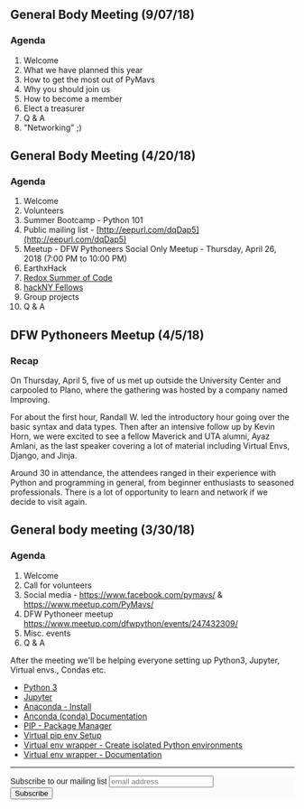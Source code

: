 ## General Body Meeting (9/07/18)

### Agenda
1. Welcome
2. What we have planned this year
3. How to get the most out of PyMavs
4. Why you should join us
5. How to become a member
6. Elect a treasurer
7. Q & A
8. "Networking" ;)

## General Body Meeting (4/20/18)

### Agenda
1. Welcome
2. Volunteers
3. Summer Bootcamp - Python 101
4. Public mailing list - [http://eepurl.com/dqDap5](http://eepurl.com/dqDap5)
5. Meetup - DFW Pythoneers Social Only Meetup - Thursday, April 26, 2018 (7:00 PM to 10:00 PM)
6. EarthxHack
7. [Redox Summer of Code](https://www.redox-os.org)
8. [hackNY Fellows](https://apply.hackny.org/)
9. Group projects
10. Q & A

## DFW Pythoneers Meetup (4/5/18)

### Recap

On Thursday, April 5, five of us met up outside the University Center and carpooled to Plano, where the gathering was hosted by a company named Improving.

For about the first hour, Randall W. led the introductory hour going over the basic syntax and data types.  Then after an intensive follow up by Kevin Horn, we were excited to see a fellow Maverick and UTA alumni, Ayaz Amlani, as the last speaker covering a lot of material including Virtual Envs, Django, and Jinja.  

Around 30 in attendance, the attendees ranged in their experience with Python and programming in general, from beginner enthusiasts to seasoned professionals.  There is a lot of opportunity to learn and network if we decide to visit again.


## General body meeting (3/30/18)

### Agenda

1. Welcome
2. Call for volunteers
3. Social media - https://www.facebook.com/pymavs/ & https://www.meetup.com/PyMavs/
3. DFW Pythoneer meetup https://www.meetup.com/dfwpython/events/247432309/
4. Misc. events
5. Q & A

After the meeting we'll be helping everyone setting up Python3, Jupyter, Virtual envs., Condas etc.

- [Python 3](https://www.python.org/download/releases/3.0/)
- [Jupyter](http://jupyter.org/)
- [Anaconda - Install](https://www.anaconda.com/download/#macos)
- [Anconda (conda) Documentation](https://conda.io/docs/)
- [PIP - Package Manager](https://pip.pypa.io/en/stable/)
- [Virtual pip env Setup](https://docs.pipenv.org/)
- [Virtual env wrapper - Create isolated Python environments](https://pypi.python.org/pypi/virtualenv)
- [Virtual env wrapper - Documentation](https://virtualenvwrapper.readthedocs.io/en/latest/index.html)



---

<link href="//cdn-images.mailchimp.com/embedcode/horizontal-slim-10_7.css" rel="stylesheet" type="text/css">
<style type="text/css">
	#mc_embed_signup{background:#fff; clear:left; font:14px Helvetica,Arial,sans-serif; width:100%;}
	/* Add your own MailChimp form style overrides in your site stylesheet or in this style block.
	   We recommend moving this block and the preceding CSS link to the HEAD of your HTML file. */
</style>
<div id="mc_embed_signup">
<form action="https://github.us18.list-manage.com/subscribe/post?u=ca60262c67543f2faeb7f0fc8&amp;id=cb9f43de90" method="post" id="mc-embedded-subscribe-form" name="mc-embedded-subscribe-form" class="validate" target="_blank" novalidate style="background-color: #FBFBFB;">
    <div id="mc_embed_signup_scroll">
	<label for="mce-EMAIL">Subscribe to our mailing list</label>
	<input type="email" value="" name="EMAIL" class="email" id="mce-EMAIL" placeholder="email address" required>
    <!-- real people should not fill this in and expect good things - do not remove this or risk form bot signups-->
    <div style="position: absolute; left: -5000px;" aria-hidden="true"><input type="text" name="b_ca60262c67543f2faeb7f0fc8_cb9f43de90" tabindex="-1" value=""></div>
    <div class="clear"><input type="submit" value="Subscribe" name="subscribe" id="mc-embedded-subscribe" class="button"></div>
    </div>
</form>
</div>

